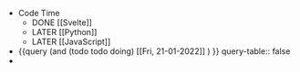 - Code Time
	- DONE [[Svelte]]
	- LATER [[Python]]
	- LATER [[JavaScript]]
- {{query (and (todo todo doing) [[Fri, 21-01-2022]] ) }}
  query-table:: false
-